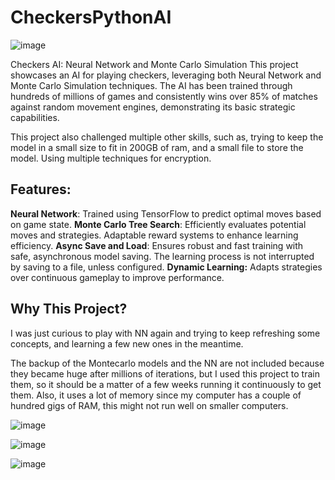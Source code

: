 # CheckersPythonAI

![image](https://github.com/user-attachments/assets/0a7deffa-0f3d-43a0-8c63-4661fb72b596)


Checkers AI: Neural Network and Monte Carlo Simulation
This project showcases an AI for playing checkers, leveraging both Neural Network and Monte Carlo Simulation techniques. The AI has been trained through hundreds of millions of games and consistently wins over 85% of matches against random movement engines, demonstrating its basic strategic capabilities.

This project also challenged multiple other skills, such as, trying to keep the model in a small size to fit in 200GB of ram, and a small file to store the model. Using multiple techniques for encryption.

## Features:

**Neural Network**: Trained using TensorFlow to predict optimal moves based on game state.
**Monte Carlo Tree Search**: Efficiently evaluates potential moves and strategies. Adaptable reward systems to enhance learning efficiency.
**Async Save and Load**: Ensures robust and fast training with safe, asynchronous model saving. The learning process is not interrupted by saving to a file, unless configured.
**Dynamic Learning:** Adapts strategies over continuous gameplay to improve performance.



## Why This Project?
I was just curious to play with NN again and trying to keep refreshing some concepts, and learning a few new ones in the meantime.

The backup of the Montecarlo models and the NN are not included because they became huge after millions of iterations, but I used this project to train them, so it should be a matter of a few weeks running it continuously to get them. Also, it uses a lot of memory since my computer has a couple of hundred gigs of RAM, this might not run well on smaller computers.


![image](https://github.com/user-attachments/assets/caeba969-9028-449a-988e-d6de1e331f1e)



![image](https://github.com/user-attachments/assets/9a08a5c7-ef96-4222-8df8-393709b2d72e)


![image](https://github.com/user-attachments/assets/895e7455-7a4d-499b-bb03-1ca5dd71b9f6)



